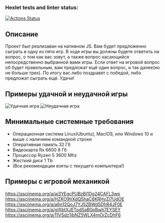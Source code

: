 ### Hexlet tests and linter status:
[![Actions Status](https://github.com/cfyz7/frontend-project-44/workflows/hexlet-check/badge.svg)](https://github.com/cfyz7/frontend-project-44/actions) 

## Описание
Проект был реализаван на нативном JS.
Вам будет предложенно сыграть в одну из пяти игр. В ходе игры вы должны будете ответить на вопрос, о том как вас зовут, а также вопрос касающийся непосредственно выбранной вами игры. Если ответ на игровой вопрос об будет правельным, вам предложат ещё один вопрос, и так далее(но не больше трех).
По итогу вас либо поздравят с победой, либо предложат сыграть ещё. Удачи!

## Примеры удачной и неудачной игры
![Удачная игра](https://github.com/raw/master/cfyz7/frontend-project-44/images/game1.jpg)
![Неудачная игра](/frontend-project-44/images/game2.jpg)

## Минимальные системные требования
- Операционная система Linux(Ubuntu), MacIOS, или Windows 10 и выше с наличием командной строки
- Оперативная памать 32 Гб
- Видеокарта Rx 6600 8 Гб
- Процессор Ryzen 5 3600 Mhz
- Жесткий диск 1 Tb
- (Все рекомендации взяты с текущего компьютера!)

## Примеры с игровой механикой
https://asciinema.org/a/ai3YEgcPUBzBj1Dg24CAFL3wp
https://asciinema.org/a/HZKO9hXdQ5haC6KRHyZl7UdOE
https://asciinema.org/a/a6n12QoJ7YJ52BWdSDhR4JF0E
https://asciinema.org/a/gIXbtXJETodSaB0pBwh7EYSEY
https://asciinema.org/a/11VSdz1ibNZ5WLX4mOrZcDhF6
